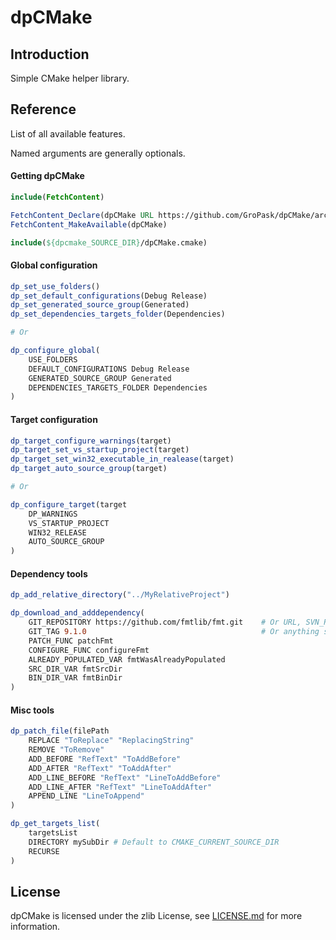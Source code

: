 # dpCMake

## Introduction
Simple CMake helper library.

## Reference
List of all available features.

Named arguments are generally optionals.

#### Getting dpCMake
```cmake
include(FetchContent)

FetchContent_Declare(dpCMake URL https://github.com/GroPask/dpCMake/archive/refs/tags/v0.0.4.zip)
FetchContent_MakeAvailable(dpCMake)

include(${dpcmake_SOURCE_DIR}/dpCMake.cmake)
```

#### Global configuration
```cmake
dp_set_use_folders()
dp_set_default_configurations(Debug Release)
dp_set_generated_source_group(Generated)
dp_set_dependencies_targets_folder(Dependencies)

# Or

dp_configure_global(
    USE_FOLDERS
    DEFAULT_CONFIGURATIONS Debug Release
    GENERATED_SOURCE_GROUP Generated
    DEPENDENCIES_TARGETS_FOLDER Dependencies
)
```

#### Target configuration
```cmake
dp_target_configure_warnings(target)
dp_target_set_vs_startup_project(target)
dp_target_set_win32_executable_in_realease(target)
dp_target_auto_source_group(target)

# Or

dp_configure_target(target
    DP_WARNINGS
    VS_STARTUP_PROJECT
    WIN32_RELEASE
    AUTO_SOURCE_GROUP
)
```
#### Dependency tools
```cmake
dp_add_relative_directory("../MyRelativeProject")

dp_download_and_adddependency(
    GIT_REPOSITORY https://github.com/fmtlib/fmt.git    # Or URL, SVN_REPOSITORY, HG_REPOSITORY, CVS_REPOSITORY
    GIT_TAG 9.1.0                                       # Or anything supported by FetchContent_Declare
    PATCH_FUNC patchFmt
    CONFIGURE_FUNC configureFmt
    ALREADY_POPULATED_VAR fmtWasAlreadyPopulated
    SRC_DIR_VAR fmtSrcDir
    BIN_DIR_VAR fmtBinDir
)
```

#### Misc tools
```cmake
dp_patch_file(filePath
    REPLACE "ToReplace" "ReplacingString"
    REMOVE "ToRemove"
    ADD_BEFORE "RefText" "ToAddBefore"
    ADD_AFTER "RefText" "ToAddAfter"
    ADD_LINE_BEFORE "RefText" "LineToAddBefore"
    ADD_LINE_AFTER "RefText" "LineToAddAfter"
    APPEND_LINE "LineToAppend"
)

dp_get_targets_list(
    targetsList
    DIRECTORY mySubDir # Default to CMAKE_CURRENT_SOURCE_DIR
    RECURSE
)
```

## License

dpCMake is licensed under the zlib License, see [LICENSE.md](https://github.com/GroPask/dpCMake/blob/main/LICENSE.md) for more information.
